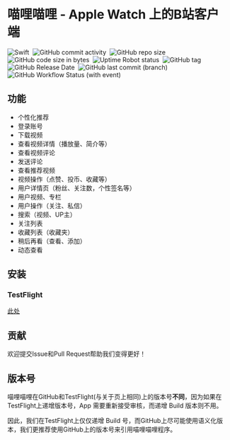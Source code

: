 # 喵哩喵哩 - Apple Watch 上的B站客户端

![Swift](https://img.shields.io/badge/Swift-5.9-orange.svg)&nbsp;
![GitHub commit activity](https://img.shields.io/github/commit-activity/m/Darock-Studio/Darock-Bili)&nbsp;
![GitHub repo size](https://img.shields.io/github/repo-size/Darock-Studio/Darock-Bili)&nbsp;
![GitHub code size in bytes](https://img.shields.io/github/languages/code-size/Darock-Studio/Darock-Bili)&nbsp;
![Uptime Robot status](https://img.shields.io/uptimerobot/status/m794152937-528042e5aee699af3224e7a6?label=Darock%20Main%20API%20Status)&nbsp;
![GitHub tag](https://img.shields.io/github/v/tag/Darock-Studio/Darock-Bili?label=Latest%20Tag)&nbsp;
![GitHub Release Date](https://img.shields.io/github/release-date-pre/Darock-Studio/Darock-Bili?label=Latest%20Release%20Date)&nbsp;
![GitHub last commit (branch)](https://img.shields.io/github/last-commit/Darock-Studio/Darock-Bili/main?label=Main%20Branch%20Last%20Commit)&nbsp;
![GitHub Workflow Status (with event)](https://img.shields.io/github/actions/workflow/status/Darock-Studio/Darock-Bili/ios.yml)

## 功能
- 个性化推荐
- 登录账号
- 下载视频
- 查看视频详情（播放量、简介等）
- 查看视频评论
- 发送评论
- 查看推荐视频
- 视频操作（点赞、投币、收藏等）
- 用户详情页（粉丝、关注数，个性签名等）
- 用户视频、专栏
- 用户操作（关注、私信）
- 搜索（视频、UP主）
- 关注列表
- 收藏列表（收藏夹）
- 稍后再看（查看、添加）
- 动态查看

## 安装
### TestFlight
[此处](https://testflight.apple.com/join/TbuBT6ig)

## 贡献
欢迎提交Issue和Pull Request帮助我们变得更好！

## 版本号
喵哩喵哩在GitHub和TestFlight(与关于页上相同)上的版本号**不同**，因为如果在TestFlight上递增版本号，App 需要重新接受审核，而递增 Build 版本则不用。

因此，我们在TestFlight上仅仅递增 Build 号，而GitHub上尽可能使用语义化版本，我们更推荐使用GitHub上的版本号来引用喵哩喵哩程序。

